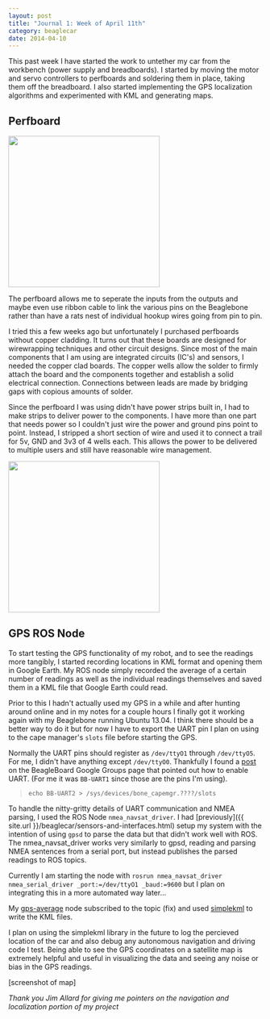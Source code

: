 ```yaml
---
layout: post
title: "Journal 1: Week of April 11th"
category: beaglecar
date: 2014-04-10
---
```


This past week I have started the work to untether my car from the workbench
(power supply and breadboards). I started by moving the motor and servo
controllers to perfboards and soldering them in place, taking them off the
breadboard. I also started implementing the GPS localization algorithms and
experimented with KML and generating maps.

## Perfboard

<img src="{{ site.url }}/images/PerfboardFrontTest.jpg" height="300" width="auto">

The perfboard allows me to seperate the inputs from the outputs and maybe even
use ribbon cable to link the various pins on the Beaglebone rather than have a
rats nest of individual hookup wires going from pin to pin.

I tried this a few weeks ago but unfortunately I purchased perfboards without
copper cladding. It turns out that these boards are designed for wirewrapping
techniques and other circuit designs. Since most of the main components that I
am using are integrated circuits (IC's) and sensors, I needed the copper clad
boards. The copper wells allow the solder to firmly attach the board and the
components together and establish a solid electrical connection. Connections
between leads are made by bridging gaps with copious amounts of solder.

Since the perfboard I was using didn't have power strips built in, I had to make
strips to deliver power to the components. I have more than one part that needs
power so I couldn't just wire the power and ground pins point to point. Instead,
I stripped a short section of wire and used it to connect a trail for 5v, GND
and 3v3 of 4 wells each. This allows the power to be delivered to multiple
users and still have reasonable wire management.

<img src="{{ site.url }}/images/PerfboardBackTest.jpg" height="300" width="auto">

## GPS ROS Node

To start testing the GPS functionality of my robot, and to see the readings
more tangibly, I started recording locations in KML format and opening them in
Google Earth. My ROS node simply recorded the average of a certain number of
readings as well as the individual readings themselves and saved them in a KML
file that Google Earth could read.

Prior to this I hadn't actually used my GPS in a while and after hunting around
online and in my notes for a couple hours I finally got it working again with
my Beaglebone running Ubuntu 13.04. I think there should be a better way to do
it but for now I have to export the UART pin I plan on using to the cape
manager's `slots` file before starting the GPS.

Normally the UART pins should register as `/dev/ttyO1` through `/dev/ttyO5`. For
me, I didn't have anything except `/dev/ttyO0`. Thankfully I found a [post](https://groups.google.com/forum/#!msg/beagleboard/-kHyFqZwEF4/t1GG301XXIkJ)
on the BeagleBoard Google Groups page that pointed out how to enable UART.
(For me it was `BB-UART1` since those are the pins I'm using).

> `echo BB-UART2 > /sys/devices/bone_capemgr.????/slots`

To handle the nitty-gritty details of UART communication and NMEA parsing, I
used the ROS Node `nmea_navsat_driver`. I had [previously]({{ site.url }}/beaglecar/sensors-and-interfaces.html)
setup my system with the intention of using `gpsd` to parse the data but that
didn't work well with ROS. The nmea_navsat_driver works very similarly to gpsd,
reading and parsing NMEA sentences from a serial port, but instead publishes
the parsed readings to ROS topics.

Currently I am starting the node with
`rosrun nmea_navsat_driver nmea_serial_driver _port:=/dev/ttyO1 _baud:=9600`
but I plan on integrating this in a more automated way later...

My [gps-average](https://github.com/BunsenMcDubbs/beaglecar/blob/master/src/gps-tests/gps-average.py)
node subscribed to the topic (fix) and used [simplekml](https://code.google.com/p/simplekml/)
to write the KML files.

I plan on using the simplekml library in the future to log the percieved
location of the car and also debug any autonomous navigation and driving code
I test. Being able to see the GPS coordinates on a satellite map is extremely
helpful and useful in visualizing the data and seeing any noise or bias in the
GPS readings.

[screenshot of map]

_Thank you Jim Allard for giving me pointers on the navigation and localization
portion of my project_
